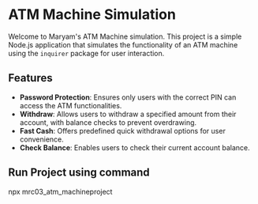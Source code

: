 # ATM Machine Simulation

Welcome to Maryam's ATM Machine simulation. This project is a simple Node.js application that simulates the functionality of an ATM machine using the `inquirer` package for user interaction.

## Features

- **Password Protection**: Ensures only users with the correct PIN can access the ATM functionalities.
- **Withdraw**: Allows users to withdraw a specified amount from their account, with balance checks to prevent overdrawing.
- **Fast Cash**: Offers predefined quick withdrawal options for user convenience.
- **Check Balance**: Enables users to check their current account balance.

## Run Project using command

npx mrc03_atm_machineproject
